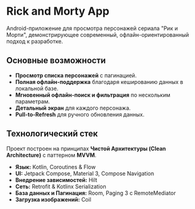 # Rick and Morty App

Android-приложение для просмотра персонажей сериала "Рик и Морти", демонстрирующее современный, офлайн-ориентированный подход к разработке.

## Основные возможности

*   **Просмотр списка персонажей** с пагинацией.
*   **Полная офлайн-поддержка** благодаря кешированию данных в локальной базе.
*   **Мгновенный офлайн-поиск и фильтрация** по нескольким параметрам.
*   **Детальный экран** для каждого персонажа.
*   **Pull-to-Refresh** для ручного обновления данных.

## Технологический стек

Проект построен на принципах **Чистой Архитектуры (Clean Architecture)** с паттерном **MVVM**.

*   **Язык:** Kotlin, Coroutines & Flow
*   **UI:** Jetpack Compose, Material 3, Compose Navigation
*   **Внедрение зависимостей:** Hilt
*   **Сеть:** Retrofit & Kotlinx Serialization
*   **База данных и Пагинация:** Room, Paging 3 с RemoteMediator
*   **Загрузка изображений:** Coil
